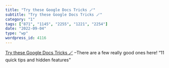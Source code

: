 ```yaml
---
title: "Try these Google Docs Tricks 🪄"
subtitle: "Try these Google Docs Tricks 🪄"
category: "1"
tags: ["871", "1145", "2255", "1221", "2254"]
date: "2022-09-04"
type: "wp"
wordpress_id: 4116
---
```

[ Try these Google Docs Tricks 🪄]( https://wondertools.substack.com/p/gdocs?utm_campaign=Recomendo&utm_medium=email&utm_source=Revue%20newsletter) –There are a few really good ones here! “11 quick tips and hidden features”